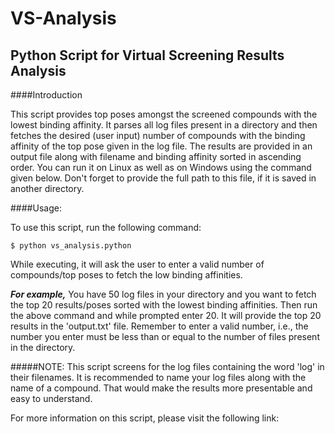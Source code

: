 # VS-Analysis

## Python Script for Virtual Screening Results Analysis

####Introduction

This script provides top poses amongst the screened compounds with the lowest binding affinity.
It parses all log files present in a directory and then fetches the desired (user input) number of compounds with the binding affinity of the top pose given in the log file.
The results are provided in an output file along with filename and binding affinity sorted in ascending order.
You can run it on Linux as well as on Windows using the command given below. Don't forget to provide the full path to this file, if it is saved in another directory.

####Usage:

To use this script, run the following command:

```$ python vs_analysis.python```

While executing, it will ask the user to enter a valid number of compounds/top poses to fetch the low binding affinities.

***For example,***
You have 50 log files in your directory and you want to fetch the top 20 results/poses sorted with the lowest binding affinities.
Then run the above command and while prompted enter 20. It will provide the top 20 results in the 'output.txt' file.
Remember to enter a valid number, i.e., the number you enter must be less than or equal to the number of files present in the directory.

#####NOTE:
This script screens for the log files containing the word 'log' in their filenames.
It is recommended to name your log files along with the name of a compound. That would make the results more presentable and easy to understand.

For more information on this script, please visit the following link:
